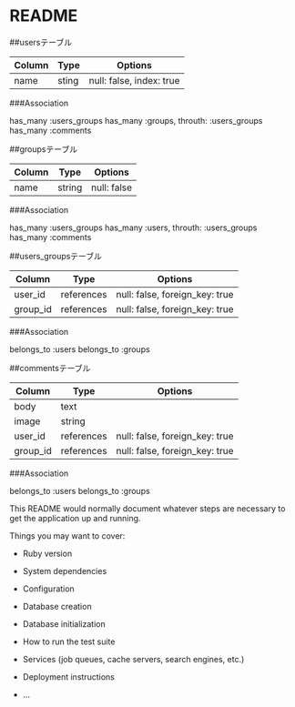 # README

##usersテーブル

|Column|Type|Options|
|------|----|-------|
|name|sting|null: false, index: true|


###Association

has_many :users_groups
has_many :groups, throuth: :users_groups
has_many :comments

##groupsテーブル

|Column|Type|Options|
|------|----|-------|
|name|string|null: false|


###Association

has_many :users_groups
has_many :users, throuth: :users_groups
has_many :comments

##users_groupsテーブル

|Column|Type|Options|
|------|----|-------|
|user_id|references|null: false, foreign_key: true|
|group_id|references|null: false, foreign_key: true|

###Association

belongs_to :users
belongs_to :groups

##commentsテーブル

|Column|Type|Options|
|------|----|-------|
|body|text|
|image|string|
|user_id|references|null: false, foreign_key: true|
|group_id|references|null: false, foreign_key: true|

###Association

belongs_to :users
belongs_to :groups

This README would normally document whatever steps are necessary to get the
application up and running.

Things you may want to cover:

* Ruby version

* System dependencies

* Configuration

* Database creation

* Database initialization

* How to run the test suite

* Services (job queues, cache servers, search engines, etc.)

* Deployment instructions

* ...